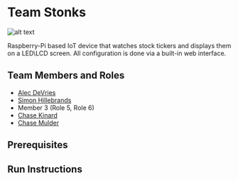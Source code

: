 # Team Stonks
![alt text](https://i.imgur.com/j7ezi4p.jpg)

Raspberry-Pi based IoT device that watches stock tickers and displays them on a LED\LCD screen. All configuration is done via a built-in web interface.

## Team Members and Roles

* [Alec DeVries](https://github.com/adv68/CIS350-HW2-DeVries)
* [Simon Hillebrands](https://github.com/SimonHillebrands/CIS350-HW2-Hillebrands)
* Member 3 (Role 5, Role 6)
* [Chase Kinard](https://github.com/kinardc/CIS350-HW2-Kinard)
* [Chase Mulder](https://github.com/ChaseMulder/CIS350-HW2--Mulder)

## Prerequisites

## Run Instructions
